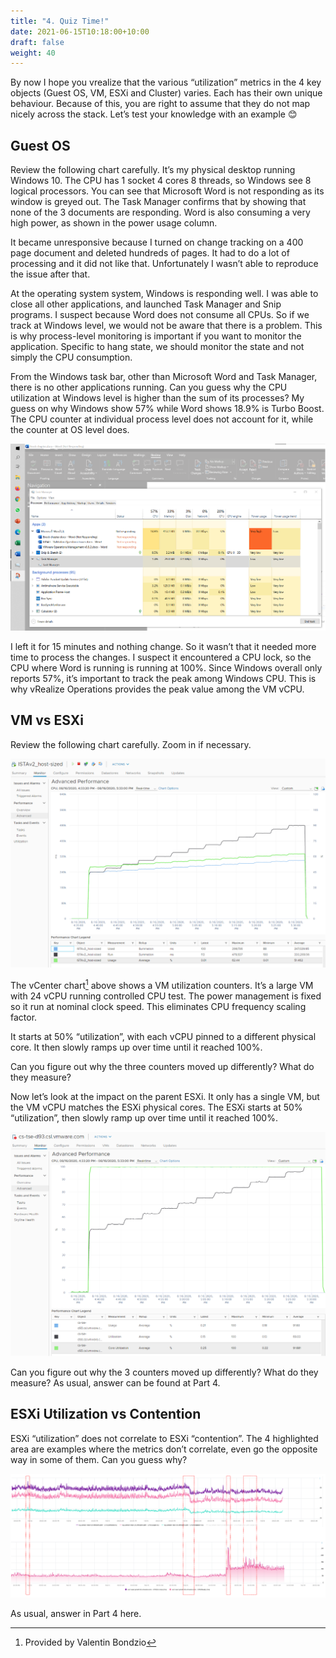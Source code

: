 ```yaml
---
title: "4. Quiz Time!"
date: 2021-06-15T10:18:00+10:00
draft: false
weight: 40
---
```


By now I hope you vrealize that the various “utilization” metrics in the 4 key objects (Guest OS, VM, ESXi and Cluster) varies. Each has their own unique behaviour. Because of this, you are right to assume that they do not map nicely across the stack. Let’s test your knowledge with an example 😊

## Guest OS

Review the following chart carefully. It’s my physical desktop running Windows 10. The CPU has 1 socket 4 cores 8 threads, so Windows see 8 logical processors. You can see that Microsoft Word is not responding as its window is greyed out. The Task Manager confirms that by showing that none of the 3 documents are responding. Word is also consuming a very high power, as shown in the power usage column. 

It became unresponsive because I turned on change tracking on a 400 page document and deleted hundreds of pages. It had to do a lot of processing and it did not like that. Unfortunately I wasn’t able to reproduce the issue after that.

At the operating system system, Windows is responding well. I was able to close all other applications, and launched Task Manager and Snip programs. I suspect because Word does not consume all CPUs. So if we track at Windows level, we would not be aware that there is a problem. This is why process-level monitoring is important if you want to monitor the application. Specific to hang state, we should monitor the state and not simply the CPU consumption.

From the Windows task bar, other than Microsoft Word and Task Manager, there is no other applications running. Can you guess why the CPU utilization at Windows level is higher than the sum of its processes? My guess on why Windows show 57% while Word shows 18.9% is Turbo Boost. The CPU counter at individual process level does not account for it, while the counter at OS level does. 

![](2.2.4-fig-1.png)

I left it for 15 minutes and nothing change. So it wasn’t that it needed more time to process the changes. I suspect it encountered a CPU lock, so the CPU where Word is running is running at 100%. Since Windows overall only reports 57%, it’s important to track the peak among Windows CPU. This is why vRealize Operations provides the peak value among the VM vCPU.

## VM vs ESXi

Review the following chart carefully. Zoom in if necessary.

![](2.2.4-fig-2.png)

The vCenter chart[^1] above shows a VM utilization counters. It’s a large VM with 24 vCPU running controlled CPU test. The power management is fixed so it run at nominal clock speed. This eliminates CPU frequency scaling factor.

It starts at 50% “utilization”, with each vCPU pinned to a different physical core. It then slowly ramps up over time until it reached 100%. 

Can you figure out why the three counters moved up differently? What do they measure?

Now let’s look at the impact on the parent ESXi. It only has a single VM, but the VM vCPU matches the ESXi physical cores. The ESXi starts at 50% “utilization”, then slowly ramp up over time until it reached 100%. 

![](2.2.4-fig-3.png)

Can you figure out why the 3 counters moved up differently? What do they measure? As usual, answer can be found at Part 4. 

## ESXi Utilization vs Contention

ESXi “utilization” does not correlate to ESXi “contention”. The 4 highlighted area are examples where the metrics don’t correlate, even go the opposite way in some of them. Can you guess why?

![](2.2.4-fig-4.png)

As usual, answer in Part 4 here.

[^1]: Provided by Valentin Bondzio
